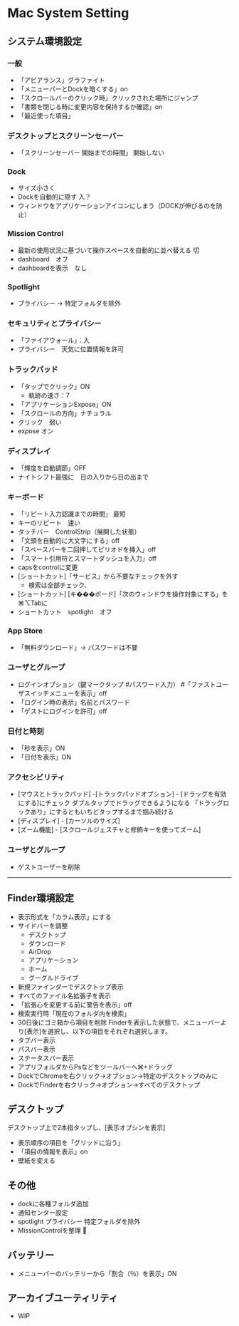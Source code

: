 # Mac System Setting

## システム環境設定

### 一般
- 「アピアランス」グラファイト
- 「メニューバーとDockを暗くする」on
- 「スクロールバーのクリック時」クリックされた場所にジャンプ
- 「書類を閉じる時に変更内容を保持するか確認」on
- 「最近使った項目」

### デスクトップとスクリーンセーバー
- 「スクリーンセーバー 開始までの時間」 開始しない

### Dock
- サイズ小さく
- Dockを自動的に隠す 入？
- ウィンドウをアプリケーションアイコンにしまう（DOCKが伸びるのを防止）

### Mission Control
- 最新の使用状況に基づいて操作スペースを自動的に並べ替える 切
- dashboard　オフ
- dashboardを表示　なし

### Spotlight
- プライバシー → 特定フォルダを除外

### セキュリティとプライバシー
- 「ファイアウォール」：入
- プライバシー　天気に位置情報を許可

### トラックパッド
- 「タップでクリック」ON
  - 軌跡の速さ：7
- 「アプリケーションExpose」ON
- 「スクロールの方向」ナチュラル
- クリック　弱い
- expose オン

### ディスプレイ
- 「輝度を自動調節」OFF
- ナイトシフト最強に　日の入りから日の出まで

### キーボード
- 「リピート入力認識までの時間」 最短
- キーのリピート　速い
- タッチバー　ControlStrip（展開した状態）
- 「文頭を自動的に大文字にする」off
- 「スペースバーを二回押してピリオドを挿入」off
- 「スマート引用符とスマートダッシュを入力」off
- capsをcontrolに変更
- [ショートカット]「サービス」から不要なチェックを外す
  - 検索は全部チェック、
- [ショートカット] [キ���ボード]「次のウィンドウを操作対象にする」を⌘⌥Tabに
- ショートカット　spotlight　オフ

### App Store
- 「無料ダウンロード」→ パスワードは不要

### ユーザとグループ
- ログインオプション（鍵マークタップ #パスワード入力） #「ファストユーザスイッチメニューを表示」off
- 「ログイン時の表示」名前とパスワード
- 「ゲストにログインを許可」off

### 日付と時刻
- 「秒を表示」ON
- 「日付を表示」ON

### アクセシビリティ
- [マウスとトラックパッド] -[トラックパッドオプション] - [ドラッグを有効にする]にチェック ダブルタップでドラッグできるようになる 「ドラッグロックあり」にするともいちどタップするまで掴み続ける
- [ディスプレイ] - [カーソルのサイズ]
- [ズーム機能] - [スクロールジェスチャと修飾キーを使ってズーム]

### ユーザとグループ
- ゲストユーザーを削除


---


## Finder環境設定
- 表示形式を「カラム表示」にする
- サイドバーを調整
  - デスクトップ
  - ダウンロード
  - AirDrop
  - アプリケーション
  - ホーム
  - グーグルドライブ
- 新規ファインダーでデスクトップ表示
- すべてのファイル名拡張子を表示
- 「拡張心を変更する前に警告を表示」off
- 検索実行時「現在のフォルダ内を検索」
- 30日後にゴミ箱から項目を削除
Finderを表示した状態で、メニューバーより[表示]を選択し、以下の項目をそれぞれ選択します。
- タブバー表示
- パスバー表示
- ステータスバー表示
- アプリフォルダからPsなどをツールバーへ⌘+ドラッグ
- DockでChromeを右クリック→オプション→特定のデスクトップのみに
- DockでFinderを右クリック→オプション→すべてのデスクトップ

## デスクトップ
デスクトップ上で2本指タップし、[表示オプシンを表示]
- 表示順序の項目を「グリッドに沿う」
- 「項目の情報を表示」on
- 壁紙を変える

## その他
- dockに各種フォルダ追加
- 通知センター設定
- spotlight プライバシー 特定フォルダを除外
- MissionControlを整理 


## バッテリー
- メニューバーのバッテリーから「割合（％）を表示」ON

## アーカイブユーティリティ
- WIP
